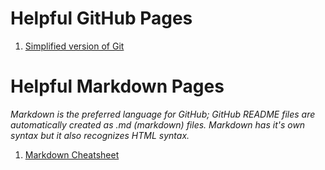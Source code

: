 # Helpful GitHub Pages

1. [Simplified version of Git](http://rogerdudler.github.io/git-guide/)

# Helpful Markdown Pages 
*Markdown is the preferred language for GitHub; GitHub README files are automatically created as .md (markdown) files. Markdown has it's own syntax but it also recognizes HTML syntax.*   

1. [Markdown Cheatsheet](https://github.com/adam-p/markdown-here/wiki/Markdown-Cheatsheet)

